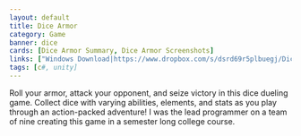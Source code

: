 ```yaml
---
layout: default
title: Dice Armor
category: Game
banner: dice
cards: [Dice Armor Summary, Dice Armor Screenshots]
links: ["Windows Download|https://www.dropbox.com/s/dsrd69r5plbuegj/DiceArmor_1.0Gold_Apr242018.7z?dl=0"]
tags: [c#, unity]
---
```

Roll your armor, attack your opponent, and seize victory in this dice dueling game. Collect dice with varying abilities, elements, and stats as you play through an action-packed adventure! I was the lead programmer on a team of nine creating this game in a semester long college course. 

